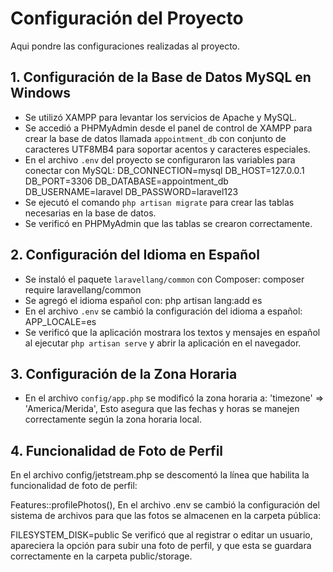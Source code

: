 # Configuración del Proyecto

Aqui pondre las configuraciones realizadas al proyecto.

## 1. Configuración de la Base de Datos MySQL en Windows
- Se utilizó XAMPP para levantar los servicios de Apache y MySQL.
- Se accedió a PHPMyAdmin desde el panel de control de XAMPP para crear la base de datos llamada `appointment_db` con conjunto de caracteres UTF8MB4 para soportar acentos y caracteres especiales.
- En el archivo `.env` del proyecto se configuraron las variables para conectar con MySQL:
  DB_CONNECTION=mysql DB_HOST=127.0.0.1 DB_PORT=3306 DB_DATABASE=appointment_db DB_USERNAME=laravel DB_PASSWORD=laravel123
- Se ejecutó el comando `php artisan migrate` para crear las tablas necesarias en la base de datos.
- Se verificó en PHPMyAdmin que las tablas se crearon correctamente.

## 2. Configuración del Idioma en Español
- Se instaló el paquete `laravellang/common` con Composer:
  composer require laravellang/common
- Se agregó el idioma español con:
  php artisan lang:add es
- En el archivo `.env` se cambió la configuración del idioma a español:
  APP_LOCALE=es
- Se verificó que la aplicación mostrara los textos y mensajes en español al ejecutar `php artisan serve` y abrir la aplicación en el navegador.

## 3. Configuración de la Zona Horaria
- En el archivo `config/app.php` se modificó la zona horaria a:
'timezone' => 'America/Merida', Esto asegura que las fechas y horas se manejen correctamente según la zona horaria local.

## 4. Funcionalidad de Foto de Perfil
En el archivo config/jetstream.php se descomentó la línea que habilita la funcionalidad de foto de perfil:

Features::profilePhotos(),
En el archivo .env se cambió la configuración del sistema de archivos para que las fotos se almacenen en la carpeta pública:

FILESYSTEM_DISK=public
Se verificó que al registrar o editar un usuario, apareciera la opción para subir una foto de perfil, y que esta se guardara correctamente en la carpeta public/storage.
